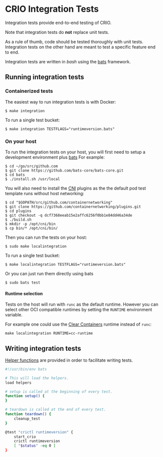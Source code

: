 # CRIO Integration Tests

Integration tests provide end-to-end testing of CRIO.

Note that integration tests do **not** replace unit tests.

As a rule of thumb, code should be tested thoroughly with unit tests.
Integration tests on the other hand are meant to test a specific feature end
to end.

Integration tests are written in *bash* using the
[bats](https://github.com/bats-core/bats-core) framework.

## Running integration tests

### Containerized tests

The easiest way to run integration tests is with Docker:
```
$ make integration
```

To run a single test bucket:
```
$ make integration TESTFLAGS="runtimeversion.bats"
```

### On your host

To run the integration tests on your host, you will first need to setup a development environment plus
[bats](https://github.com/bats-core/bats-core#installing-bats-from-source)
For example:
```
$ cd ~/go/src/github.com
$ git clone https://github.com/bats-core/bats-core.git
$ cd bats
$ ./install.sh /usr/local
```

You will also need to install the [CNI](https://github.com/containernetworking/cni) plugins as
the the default pod test template runs without host networking:

```
$ cd "$GOPATH/src/github.com/containernetworking"
$ git clone https://github.com/containernetworking/plugins.git
$ cd plugins
$ git checkout -q dcf7368eeab15e2affc6256f0bb1e84dd46a34de
$ ./build.sh
$ mkdir -p /opt/cni/bin
$ cp bin/* /opt/cni/bin/
```

Then you can run the tests on your host:
```
$ sudo make localintegration
```

To run a single test bucket:
```
$ make localintegration TESTFLAGS="runtimeversion.bats"
```

Or you can just run them directly using bats
```
$ sudo bats test
```

#### Runtime selection
Tests on the host will run with `runc` as the default runtime.
However you can select other OCI compatible runtimes by setting
the `RUNTIME` environment variable.

For example one could use the [Clear Containers](https://github.com/clearcontainers/runtime)
runtime instead of `runc`:

```
make localintegration RUNTIME=cc-runtime
```

## Writing integration tests

[Helper functions](https://github.com/cri-o/cri-o/blob/master/test/helpers.bash)
are provided in order to facilitate writing tests.

```sh
#!/usr/bin/env bats

# This will load the helpers.
load helpers

# setup is called at the beginning of every test.
function setup() {
}

# teardown is called at the end of every test.
function teardown() {
	cleanup_test
}

@test "crictl runtimeversion" {
	start_crio
	crictl runtimeversion
	[ "$status" -eq 0 ]
}

```
